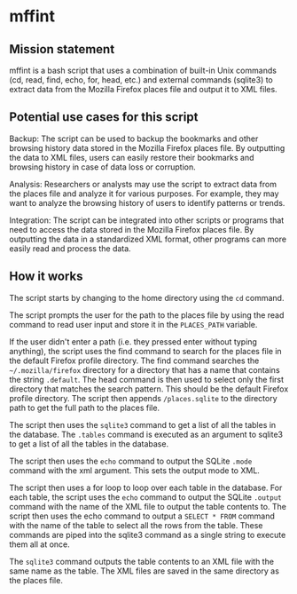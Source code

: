 # mffint
## Mission statement
mffint is a bash script that uses a combination of built-in Unix commands (cd, read, find, echo, for, head, etc.) and external commands (sqlite3) to extract data from the Mozilla Firefox places file and output it to XML files.

## Potential use cases for this script

Backup: The script can be used to backup the bookmarks and other browsing history data stored in the Mozilla Firefox places file. By outputting the data to XML files, users can easily restore their bookmarks and browsing history in case of data loss or corruption.

Analysis: Researchers or analysts may use the script to extract data from the places file and analyze it for various purposes. For example, they may want to analyze the browsing history of users to identify patterns or trends.

Integration: The script can be integrated into other scripts or programs that need to access the data stored in the Mozilla Firefox places file. By outputting the data in a standardized XML format, other programs can more easily read and process the data.

## How it works
The script starts by changing to the home directory using the `cd` command.

The script prompts the user for the path to the places file by using the read command to read user input and store it in the `PLACES_PATH` variable.

If the user didn't enter a path (i.e. they pressed enter without typing anything), the script uses the find command to search for the places file in the default Firefox profile directory. The find command searches the `~/.mozilla/firefox` directory for a directory that has a name that contains the string `.default`. The head command is then used to select only the first directory that matches the search pattern. This should be the default Firefox profile directory. The script then appends `/places.sqlite` to the directory path to get the full path to the places file.

The script then uses the `sqlite3` command to get a list of all the tables in the database. The `.tables` command is executed as an argument to sqlite3 to get a list of all the tables in the database.

The script then uses the `echo` command to output the SQLite `.mode` command with the xml argument. This sets the output mode to XML.

The script then uses a for loop to loop over each table in the database. For each table, the script uses the `echo` command to output the SQLite `.output` command with the name of the XML file to output the table contents to. The script then uses the echo command to output a `SELECT * FROM` command with the name of the table to select all the rows from the table. These commands are piped into the sqlite3 command as a single string to execute them all at once.

The `sqlite3` command outputs the table contents to an XML file with the same name as the table. The XML files are saved in the same directory as the places file.

